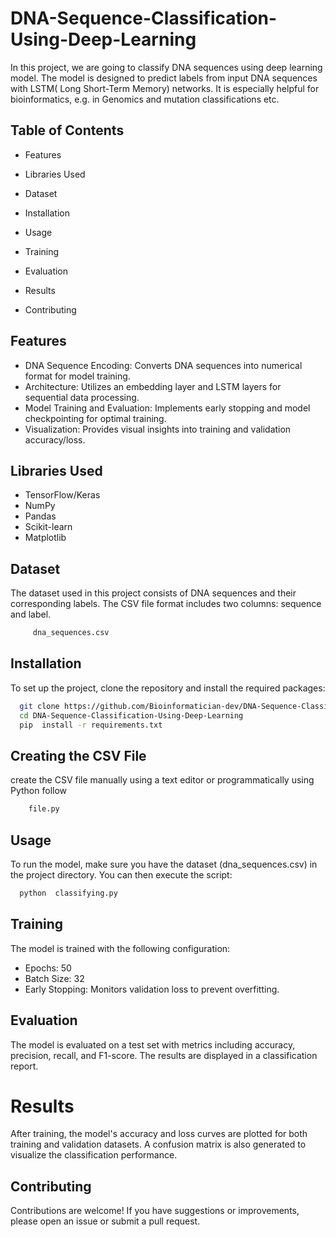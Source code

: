 # DNA-Sequence-Classification-Using-Deep-Learning
In this project, we are going to classify DNA sequences using deep learning model. The model is designed to predict labels from input DNA sequences with LSTM( Long Short-Term Memory) networks. It is especially helpful for bioinformatics, e.g. in Genomics and mutation classifications etc.

## Table of Contents

* Features

 * Libraries Used

 * Dataset

 * Installation

 * Usage

 * Training

 * Evaluation

 * Results

 * Contributing

 ## Features
  * DNA Sequence Encoding: Converts DNA sequences into numerical format for model training.
  * Architecture: Utilizes an embedding layer and LSTM layers for sequential data processing.
  * Model Training and Evaluation: Implements early stopping and model checkpointing for optimal training.
  * Visualization: Provides visual insights into training and validation accuracy/loss.

## Libraries Used

* TensorFlow/Keras
* NumPy
* Pandas
* Scikit-learn
* Matplotlib

## Dataset
The dataset used in this project consists of DNA sequences and their corresponding labels. The CSV file format includes two columns: sequence and label.
```bash
     dna_sequences.csv
```
## Installation
To set up the project, clone the repository and install the required packages:
```bash
  git clone https://github.com/Bioinformatician-dev/DNA-Sequence-Classification-Using-Deep-Learning.git
  cd DNA-Sequence-Classification-Using-Deep-Learning
  pip  install -r requirements.txt
```
## Creating the CSV File
create the CSV file manually using a text editor or programmatically using Python follow

```bash
    file.py
```
## Usage
To run the model, make sure you have the dataset (dna_sequences.csv) in the project directory. You can then execute the script:

```bash
  python  classifying.py
```
## Training
The model is trained with the following configuration:

* Epochs: 50
* Batch Size: 32
* Early Stopping: Monitors validation loss to prevent overfitting.
## Evaluation
The model is evaluated on a test set with metrics including accuracy, precision, recall, and F1-score. The results are displayed in a classification report.

# Results
After training, the model's accuracy and loss curves are plotted for both training and validation datasets. A confusion matrix is also generated to visualize the classification performance.

## Contributing
Contributions are welcome! If you have suggestions or improvements, please open an issue or submit a pull request.

